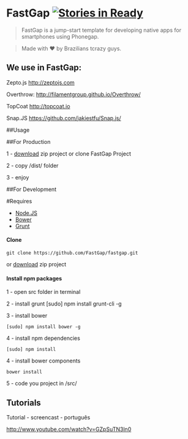 # FastGap [![Stories in Ready](https://badge.waffle.io/FastGap/fastgap.png?label=ready)](https://waffle.io/FastGap/fastgap)

> FastGap is a jump-start template for developing native apps for smartphones using Phonegap.

> Made with ♥ by Brazilians tcrazy guys.

<h2>We use in FastGap:</h2>

Zepto.js
http://zeptojs.com

Overthrow:
http://filamentgroup.github.io/Overthrow/

TopCoat
http://topcoat.io

Snap.JS
https://github.com/jakiestfu/Snap.js/


##Usage

##For Production

1 - [download](https://github.com/FastGap/fastgap/archive/master.zip) zip project or clone FastGap Project

2 - copy /dist/ folder

3 - enjoy

##For Development

#Requires

* [Node.JS](href='http://nodejs.org/')
* [Bower](href='http://bower.io')
* [Grunt](href='http://gruntjs.com')


#### Clone

    git clone https://github.com/FastGap/fastgap.git
    
or [download](https://github.com/FastGap/fastgap/archive/master.zip) zip project

#### Install npm packages

1 - open src folder in terminal
    
2 - install grunt
    [sudo] npm install grunt-cli -g
	
3 - install bower

```[sudo] npm install bower -g```

4 - install npm dependencies 

    [sudo] npm install 

4 - install bower components

```bower install```

5 - code you project in /src/

<h2>Tutorials</h2>

Tutorial - screencast - português

http://www.youtube.com/watch?v=GZpSuTN3ln0
